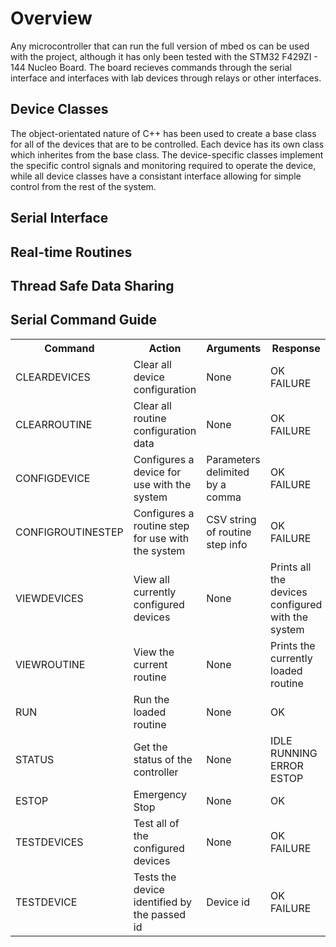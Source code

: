 # Overview #
Any microcontroller that can run the full version of mbed os can be used with the project, although it has only been tested with the STM32 F429ZI - 144 Nucleo Board. The board recieves commands through the serial interface and interfaces with lab devices through relays or other interfaces. 

## Device Classes ##
The object-orientated nature of C++ has been used to create a base class for all of the devices that are to be controlled. Each device has its own class which inherites from the base class. The device-specific classes implement the specific control signals and monitoring required to operate the device, while all device classes  have a consistant interface allowing for simple control from the rest of the system. 

## Serial Interface ##


## Real-time Routines ##

## Thread Safe Data Sharing ##


## Serial Command Guide ##

<table>
    <tr>
        <th>Command</th>
        <th>Action</th>
        <th>Arguments</th>
        <th>Response</th>
        <th>Example</th>
    </tr>
    <tr>
        <td>CLEARDEVICES</td>
        <td>Clear all device configuration</td>
        <td>None</td>
        <td>OK<br>FAILURE</td>
        <td>CLEARDEVICES</td>
    </tr>
    <tr>
        <td>CLEARROUTINE</td>
        <td>Clear all routine configuration data</td>
        <td>None</td>
        <td>OK<br>FAILURE</td>
        <td>CLEARROUTINE</td>
    </tr>
    <tr>
        <td>CONFIGDEVICE</td>
        <td>Configures a device for use with the system</td>
        <td>Parameters delimited by a comma</td>
        <td>OK<br>FAILURE</td>
        <td>Add an example</td>
    </tr>
    <tr>
        <td>CONFIGROUTINESTEP</td>
        <td>Configures a routine step for use with the system</td>
        <td>CSV string of routine step info</td>
        <td>OK<br>FAILURE</td>
        <td>Add an example</td>
    </tr>
    <tr>
        <td>VIEWDEVICES</td>
        <td>View all currently configured devices</td>
        <td>None</td>
        <td>Prints all the devices configured with the system</td>
        <td>Add an example</td>
    </tr>
    <tr>
        <td>VIEWROUTINE</td>
        <td>View the current routine</td>
        <td>None</td>
        <td>Prints the currently loaded routine</td>
        <td>Add an example</td>
    </tr>
    <tr>
        <td>RUN</td>
        <td>Run the loaded routine</td>
        <td>None</td>
        <td>OK</td>
        <td>Add an example</td>
    </tr>
    <tr>
        <td>STATUS</td>
        <td>Get the status of the controller</td>
        <td>None</td>
        <td>IDLE<br>RUNNING<br>ERROR<br>ESTOP</td>
        <td>Add an example</td>
    </tr>
    <tr>
        <td>ESTOP</td>
        <td>Emergency Stop</td>
        <td>None</td>
        <td>OK </td>
        <td>Add an example</td>
    </tr>
    <tr>
        <td>TESTDEVICES</td>
        <td>Test all of the configured devices</td>
        <td>None</td>
        <td>OK  FAILURE</td>
        <td>Add an example</td>
    </tr>
    <tr>
        <td>TESTDEVICE</td>
        <td>Tests the device identified by the passed id</td>
        <td>Device id</td>
        <td>OK<br>FAILURE</td>
        <td>Add an example</td>
    </tr>
</table>